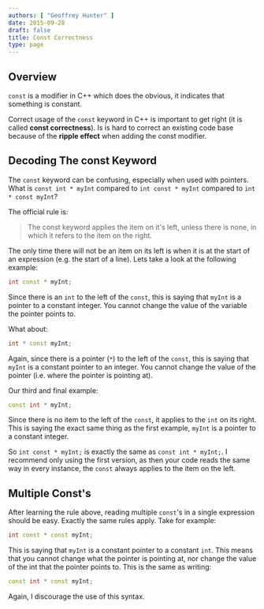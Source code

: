 ```yaml
---
authors: [ "Geoffrey Hunter" ]
date: 2015-09-28
draft: false
title: Const Correctness
type: page
---
```


## Overview

`const` is a modifier in C++ which does the obvious, it indicates that something is constant.

Correct usage of the `const` keyword in C++ is important to get right (it is called **const correctness**). Is is hard to correct an existing code base because of the **ripple effect** when adding the const modifier.

## Decoding The const Keyword

The `const` keyword can be confusing, especially when used with pointers. What is `const int * myInt` compared to `int const * myInt` compared to `int * const myInt`?

The official rule is:

> The const keyword applies the item on it's left, unless there is none, in which it refers to the item on the right.

The only time there will not be an item on its left is when it is at the start of an expression (e.g. the start of a line). Lets take a look at the following example:

```c++    
int const * myInt;
```

Since there is an `int` to the left of the `const`, this is saying that `myInt` is a pointer to a constant integer. You cannot change the value of the variable the pointer points to.

What about:

```c++   
int * const myInt;
```

Again, since there is a pointer (`*`) to the left of the `const`, this is saying that `myInt` is a constant pointer to an integer. You cannot change the value of the pointer (i.e. where the pointer is pointing at).

Our third and final example:

```c++    
const int * myInt;
```

Since there is no item to the left of the `const`, it applies to the `int` on its right. This is saying the exact same thing as the first example, `myInt` is a pointer to a constant integer.

So `int const * myInt;` is exactly the same as `const int * myInt;`. I recommend only using the first version, as then your code reads the same way in every instance, the `const` always applies to the item on the left.

## Multiple Const's

After learning the rule above, reading multiple `const`'s in a single expression should be easy. Exactly the same rules apply. Take for example:

```c++   
int const * const myInt;
```

This is saying that `myInt` is a constant pointer to a constant `int`. This means that you cannot change what the pointer is pointing at, nor change the value of the int that the pointer points to. This is the same as writing:

```c++    
const int * const myInt;
```

Again, I discourage the use of this syntax.
